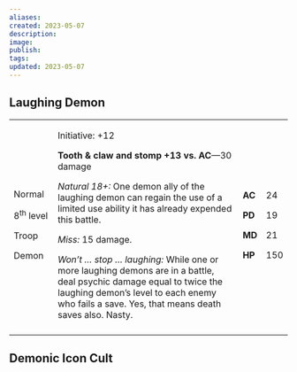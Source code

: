 ```yaml
---
aliases: 
created: 2023-05-07
description: 
image: 
publish: 
tags: 
updated: 2023-05-07
---
```


## Laughing Demon

<table>
<colgroup>
<col style="width: 16%" />
<col style="width: 71%" />
<col style="width: 5%" />
<col style="width: 6%" />
</colgroup>
<tbody>
<tr class="odd">
<td><p>Normal</p>
<p>8<sup>th</sup> level</p>
<p>Troop</p>
<p>Demon</p></td>
<td><p>Initiative: +12</p>
<p><strong>Tooth &amp; claw and stomp +13 vs. AC</strong>—30 damage</p>
<p><em>Natural 18+:</em> One demon ally of the laughing demon can regain
the use of a limited use ability it has already expended this
battle.</p>
<p><em>Miss:</em> 15 damage.</p>
<p><em>Won’t … stop … laughing:</em> While one or more laughing demons
are in a battle, deal psychic damage equal to twice the laughing demon’s
level to each enemy who fails a save. Yes, that means death saves also.
Nasty.</p></td>
<td><p><strong>AC</strong></p>
<p><strong>PD</strong></p>
<p><strong>MD</strong></p>
<p><strong>HP</strong></p></td>
<td><p>24</p>
<p>19</p>
<p>21</p>
<p>150</p></td>
</tr>
<tr class="even">
<td></td>
<td></td>
<td></td>
<td></td>
</tr>
</tbody>
</table>

## Demonic Icon Cult